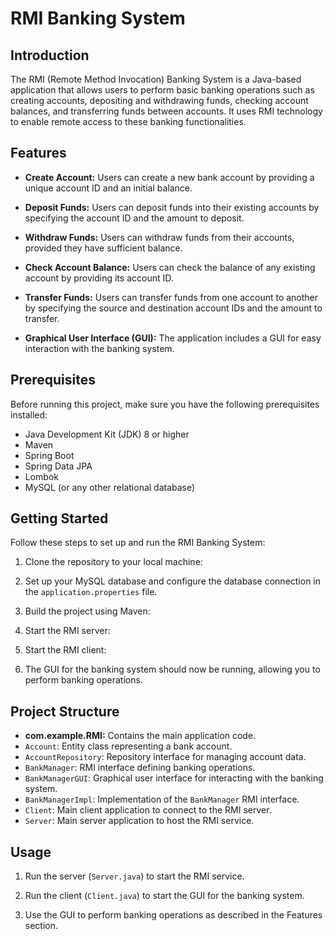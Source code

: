 # RMI Banking System

## Introduction
The RMI (Remote Method Invocation) Banking System is a Java-based application that allows users to perform basic banking operations such as creating accounts, depositing and withdrawing funds, checking account balances, and transferring funds between accounts. It uses RMI technology to enable remote access to these banking functionalities.

## Features
- **Create Account:** Users can create a new bank account by providing a unique account ID and an initial balance.

- **Deposit Funds:** Users can deposit funds into their existing accounts by specifying the account ID and the amount to deposit.

- **Withdraw Funds:** Users can withdraw funds from their accounts, provided they have sufficient balance.

- **Check Account Balance:** Users can check the balance of any existing account by providing its account ID.

- **Transfer Funds:** Users can transfer funds from one account to another by specifying the source and destination account IDs and the amount to transfer.

- **Graphical User Interface (GUI):** The application includes a GUI for easy interaction with the banking system.

## Prerequisites
Before running this project, make sure you have the following prerequisites installed:
- Java Development Kit (JDK) 8 or higher
- Maven
- Spring Boot
- Spring Data JPA
- Lombok
- MySQL (or any other relational database)

## Getting Started
Follow these steps to set up and run the RMI Banking System:

1. Clone the repository to your local machine:

2. Set up your MySQL database and configure the database connection in the `application.properties` file.

3. Build the project using Maven:

4. Start the RMI server:

5. Start the RMI client:

6. The GUI for the banking system should now be running, allowing you to perform banking operations.

## Project Structure
- **com.example.RMI:** Contains the main application code.
- `Account`: Entity class representing a bank account.
- `AccountRepository`: Repository interface for managing account data.
- `BankManager`: RMI interface defining banking operations.
- `BankManagerGUI`: Graphical user interface for interacting with the banking system.
- `BankManagerImpl`: Implementation of the `BankManager` RMI interface.
- `Client`: Main client application to connect to the RMI server.
- `Server`: Main server application to host the RMI service.

## Usage
1. Run the server (`Server.java`) to start the RMI service.

2. Run the client (`Client.java`) to start the GUI for the banking system.

3. Use the GUI to perform banking operations as described in the Features section.



